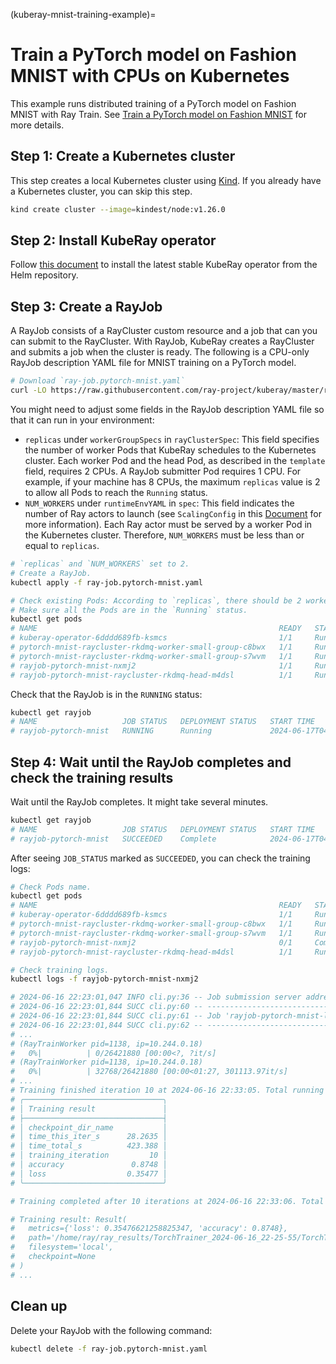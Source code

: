 (kuberay-mnist-training-example)=

# Train a PyTorch model on Fashion MNIST with CPUs on Kubernetes

This example runs distributed training of a PyTorch model on Fashion MNIST with Ray Train. See [Train a PyTorch model on Fashion MNIST](train-pytorch-fashion-mnist) for more details.

## Step 1: Create a Kubernetes cluster

This step creates a local Kubernetes cluster using [Kind](https://kind.sigs.k8s.io/). If you already have a Kubernetes cluster, you can skip this step.

```sh
kind create cluster --image=kindest/node:v1.26.0
```

## Step 2: Install KubeRay operator

Follow [this document](kuberay-operator-deploy) to install the latest stable KubeRay operator from the Helm repository.

## Step 3: Create a RayJob

A RayJob consists of a RayCluster custom resource and a job that can you can submit to the RayCluster. With RayJob, KubeRay creates a RayCluster and submits a job when the cluster is ready. The following is a CPU-only RayJob description YAML file for MNIST training on a PyTorch model.

```sh
# Download `ray-job.pytorch-mnist.yaml`
curl -LO https://raw.githubusercontent.com/ray-project/kuberay/master/ray-operator/config/samples/pytorch-mnist/ray-job.pytorch-mnist.yaml
```

You might need to adjust some fields in the RayJob description YAML file so that it can run in your environment:
* `replicas` under `workerGroupSpecs` in `rayClusterSpec`: This field specifies the number of worker Pods that KubeRay schedules to the Kubernetes cluster. Each worker Pod and the head Pod, as described in the `template` field, requires 2 CPUs. A RayJob submitter Pod requires 1 CPU. For example, if your machine has 8 CPUs, the maximum `replicas` value is 2 to allow all Pods to reach the `Running` status.
* `NUM_WORKERS` under `runtimeEnvYAML` in `spec`: This field indicates the number of Ray actors to launch (see `ScalingConfig` in this [Document](ray-train-configs-api) for more information). Each Ray actor must be served by a worker Pod in the Kubernetes cluster. Therefore, `NUM_WORKERS` must be less than or equal to `replicas`.

```sh
# `replicas` and `NUM_WORKERS` set to 2.
# Create a RayJob.
kubectl apply -f ray-job.pytorch-mnist.yaml

# Check existing Pods: According to `replicas`, there should be 2 worker Pods.
# Make sure all the Pods are in the `Running` status.
kubectl get pods
# NAME                                                      READY   STATUS    RESTARTS   AGE
# kuberay-operator-6dddd689fb-ksmcs                         1/1     Running   0          6m8s
# pytorch-mnist-raycluster-rkdmq-worker-small-group-c8bwx   1/1     Running   0          5m32s
# pytorch-mnist-raycluster-rkdmq-worker-small-group-s7wvm   1/1     Running   0          5m32s
# rayjob-pytorch-mnist-nxmj2                                1/1     Running   0          4m17s
# rayjob-pytorch-mnist-raycluster-rkdmq-head-m4dsl          1/1     Running   0          5m32s
```

Check that the RayJob is in the `RUNNING` status:

```sh
kubectl get rayjob
# NAME                   JOB STATUS   DEPLOYMENT STATUS   START TIME             END TIME   AGE
# rayjob-pytorch-mnist   RUNNING      Running             2024-06-17T04:08:25Z              11m
```

## Step 4: Wait until the RayJob completes and check the training results

Wait until the RayJob completes. It might take several minutes.

```sh
kubectl get rayjob
# NAME                   JOB STATUS   DEPLOYMENT STATUS   START TIME             END TIME               AGE
# rayjob-pytorch-mnist   SUCCEEDED    Complete            2024-06-17T04:08:25Z   2024-06-17T04:22:21Z   16m
```

After seeing `JOB_STATUS` marked as `SUCCEEDED`, you can check the training logs:

```sh
# Check Pods name.
kubectl get pods
# NAME                                                      READY   STATUS      RESTARTS   AGE
# kuberay-operator-6dddd689fb-ksmcs                         1/1     Running     0          113m
# pytorch-mnist-raycluster-rkdmq-worker-small-group-c8bwx   1/1     Running     0          38m
# pytorch-mnist-raycluster-rkdmq-worker-small-group-s7wvm   1/1     Running     0          38m
# rayjob-pytorch-mnist-nxmj2                                0/1     Completed   0          38m
# rayjob-pytorch-mnist-raycluster-rkdmq-head-m4dsl          1/1     Running     0          38m

# Check training logs.
kubectl logs -f rayjob-pytorch-mnist-nxmj2

# 2024-06-16 22:23:01,047 INFO cli.py:36 -- Job submission server address: http://rayjob-pytorch-mnist-raycluster-rkdmq-head-svc.default.svc.cluster.local:8265
# 2024-06-16 22:23:01,844 SUCC cli.py:60 -- -------------------------------------------------------
# 2024-06-16 22:23:01,844 SUCC cli.py:61 -- Job 'rayjob-pytorch-mnist-l6ccc' submitted successfully
# 2024-06-16 22:23:01,844 SUCC cli.py:62 -- -------------------------------------------------------
# ...
# (RayTrainWorker pid=1138, ip=10.244.0.18) 
#   0%|          | 0/26421880 [00:00<?, ?it/s]
# (RayTrainWorker pid=1138, ip=10.244.0.18) 
#   0%|          | 32768/26421880 [00:00<01:27, 301113.97it/s]
# ...
# Training finished iteration 10 at 2024-06-16 22:33:05. Total running time: 7min 9s
# ╭───────────────────────────────╮
# │ Training result               │
# ├───────────────────────────────┤
# │ checkpoint_dir_name           │
# │ time_this_iter_s      28.2635 │
# │ time_total_s          423.388 │
# │ training_iteration         10 │
# │ accuracy               0.8748 │
# │ loss                  0.35477 │
# ╰───────────────────────────────╯

# Training completed after 10 iterations at 2024-06-16 22:33:06. Total running time: 7min 10s

# Training result: Result(
#   metrics={'loss': 0.35476621258825347, 'accuracy': 0.8748},
#   path='/home/ray/ray_results/TorchTrainer_2024-06-16_22-25-55/TorchTrainer_122aa_00000_0_2024-06-16_22-25-55',
#   filesystem='local',
#   checkpoint=None
# )
# ...
```

## Clean up

Delete your RayJob with the following command:

```sh
kubectl delete -f ray-job.pytorch-mnist.yaml
```